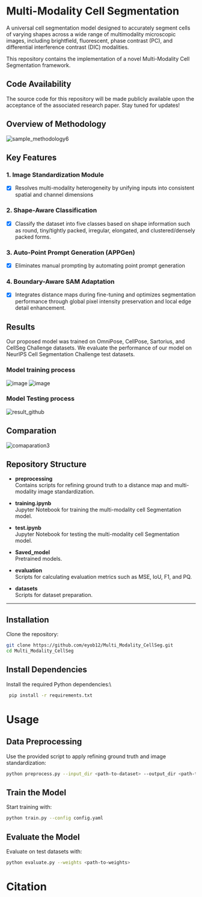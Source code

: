 # Multi-Modality Cell Segmentation 
A universal cell segmentation model designed to accurately segment cells of varying shapes across a wide range of multimodality microscopic images, including brightfield, fluorescent, phase contrast (PC), and differential interference contrast (DIC) modalities.

This repository contains the implementation of a novel Multi-Modality Cell Segmentation framework.
## Code Availability
The source code for this repository will be made publicly available upon the acceptance of the associated research paper. Stay tuned for updates!
## Overview of Methodology
![sample_methodology6](https://github.com/user-attachments/assets/522fb8b0-d593-4705-a0c0-9abbd11ba9d0)

## Key Features
### 1. Image Standardization Module
- [X] Resolves multi-modality heterogeneity by unifying inputs into consistent spatial and channel dimensions
### 2. Shape-Aware Classification
- [X] Classify the dataset into five classes based on  shape information such as round, tiny/tightly
packed, irregular, elongated, and clustered/densely packed forms.
### 3. Auto-Point Prompt Generation (APPGen)
- [X] Eliminates manual prompting by automating point prompt generation
###  4. Boundary-Aware SAM Adaptation
- [X] Integrates distance maps during fine-tuning and optimizes segmentation performance through global pixel intensity preservation and local edge detail enhancement.

## Results
Our proposed model was trained on OmniPose, CellPose, Sartorius, and CellSeg Challenge datasets. We evaluate the performance of our model on NeurIPS Cell Segmentation Challenge test datasets.
### Model training process 
![image](https://github.com/user-attachments/assets/e1964eb1-b1d4-4c54-ba38-2b46e7f59d4a)
![image](https://github.com/user-attachments/assets/4cd21bd8-a13b-4b39-9833-e5e1acdc8f9a)
### Model Testing process 
![result_github](https://github.com/user-attachments/assets/fde30a4d-ad3b-4159-9d5e-a0e66ba78adb)

## Comparation
![comaparation3](https://github.com/user-attachments/assets/ad9811bf-afe9-4729-9aa7-84b246322c82)


## Repository Structure

- **preprocessing**  
  Contains scripts for refining ground truth to a distance map and multi-modality image standardization.

- **training.ipynb**  
  Jupyter Notebook for training the multi-modality cell Segmentation model.

- **test.ipynb**  
  Jupyter Notebook for testing the multi-modality cell Segmentation model.

- **Saved_model**  
  Pretrained models.

- **evaluation**  
  Scripts for calculating evaluation metrics such as MSE, IoU, F1, and PQ.

- **datasets**  
  Scripts for dataset preparation.

---
## Installation

Clone the repository:  
```bash
git clone https://github.com/eyob12/Multi_Modality_CellSeg.git 
cd Multi_Modality_CellSeg 

```
## Install Dependencies
  
Install the required Python dependencies:\  
```bash
 pip install -r requirements.txt 


```
# Usage
## Data Preprocessing
Use the provided script to apply refining ground truth and image standardization:
```bash
python preprocess.py --input_dir <path-to-dataset> --output_dir <path-to-output>

```
## Train the Model
Start training with:
```bash
python train.py --config config.yaml
```
## Evaluate the Model
Evaluate on test datasets with:
```bash
python evaluate.py --weights <path-to-weights>
```
# Citation 
```bash

